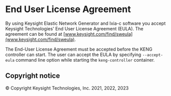 # End User License Agreement

By using Keysight Elastic Network Generator and Ixia-c software you accept Keysight Technologies' End User License Agreement (EULA).  The agreement can be found at [www.keysight.com/find/sweula](www.keysight.com/find/sweula).

The End-User License Agreement must be accepted before the KENG controller can start. The user can accept the EULA by specifying `--accept-eula` command line option while
starting the `keng-controller` container.

## Copyright notice

© Copyright Keysight Technologies, Inc. 2021, 2022, 2023